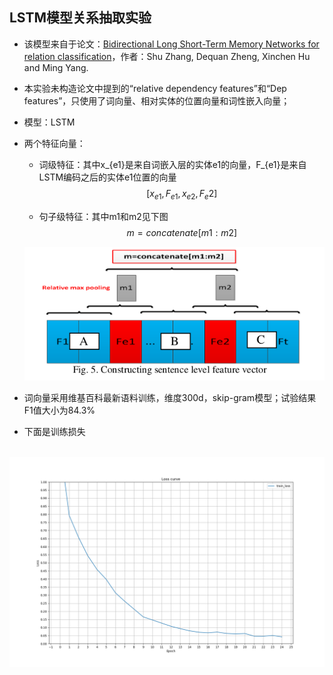 ## LSTM模型关系抽取实验

- 该模型来自于论文：[Bidirectional Long Short-Term Memory Networks for relation classification](https://www.aclweb.org/anthology/Y15-1009.pdf "链接")，作者：Shu Zhang, Dequan Zheng, Xinchen Hu and Ming Yang. 

- 本实验未构造论文中提到的“relative dependency features”和“Dep features”，只使用了词向量、相对实体的位置向量和词性嵌入向量；

- 模型：LSTM

- 两个特征向量：

  - 词级特征：其中x\_{e1}是来自词嵌入层的实体e1的向量，F\_{e1}是来自LSTM编码之后的实体e1位置的向量
    $$
    [x_{e1}, F_{e1}, x_{e2}, {F_e2}]
    $$

  - 句子级特征：其中m1和m2见下图
    $$
    m = concatenate[m1:m2]
    $$

  ![sen-level.png](https://raw.githubusercontent.com/TheoRenLi/Models-Relation-Extraction/master/LSTM-Model-Relation-Classification/sen-level.png)

- 词向量采用维基百科最新语料训练，维度300d，skip-gram模型；试验结果F1值大小为84.3%
- 下面是训练损失

​       ![训练损失](https://raw.githubusercontent.com/TheoRenLi/Models-Relation-Extraction/master/LSTM-Model-Relation-Classification/loss_plot.png)
